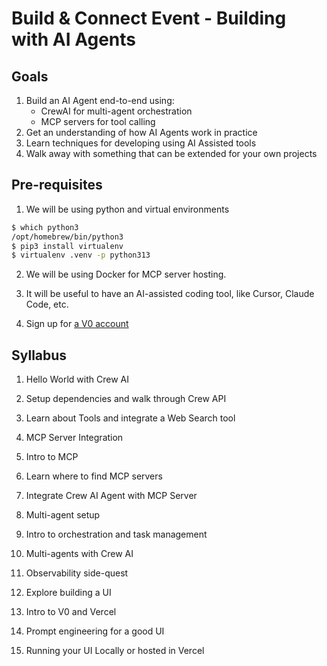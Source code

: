 # Build & Connect Event - Building with AI Agents

## Goals

1. Build an AI Agent end-to-end using:
    * CrewAI for multi-agent orchestration
    * MCP servers for tool calling
2. Get an understanding of how AI Agents work in practice
3. Learn techniques for developing using AI Assisted tools
4. Walk away with something that can be extended for your own projects


## Pre-requisites

1. We will be using python and virtual environments

```bash
$ which python3
/opt/homebrew/bin/python3
$ pip3 install virtualenv
$ virtualenv .venv -p python313
```

2. We will be using Docker for MCP server hosting. 

3. It will be useful to have an AI-assisted coding tool, like Cursor, Claude Code, etc.

4. Sign up for [a V0 account](https://v0.app)

## Syllabus

1. Hello World with Crew AI
  1. Setup dependencies and walk through Crew API
  2. Learn about Tools and integrate a Web Search tool

2. MCP Server Integration
  1. Intro to MCP
  2. Learn where to find MCP servers
  3. Integrate Crew AI Agent with MCP Server

3. Multi-agent setup
  1. Intro to orchestration and task management
  2. Multi-agents with Crew AI
  3. Observability side-quest

4. Explore building a UI
  1. Intro to V0 and Vercel
  2. Prompt engineering for a good UI 
  3. Running your UI Locally or hosted in Vercel
